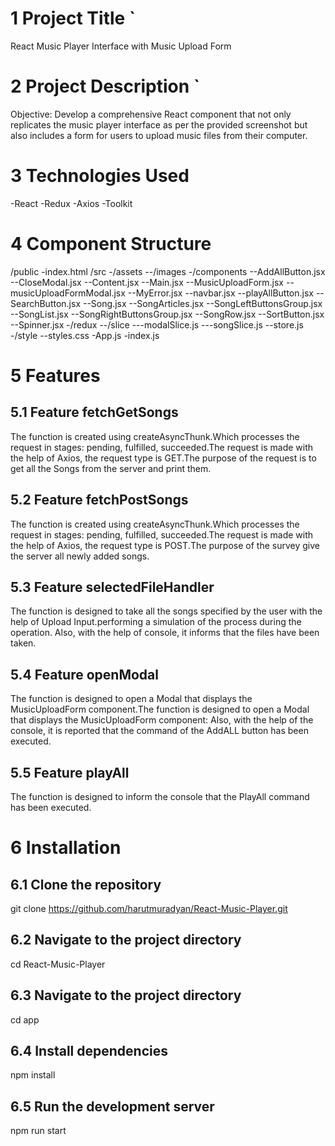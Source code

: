 # 1 Project Title `

React Music Player Interface with Music Upload Form

# 2 Project Description `

Objective: Develop a comprehensive React component that not only replicates
the music player interface as per the provided screenshot but also includes a form for users to upload music files from their computer.

# 3 Technologies Used

-React
-Redux
-Axios
-Toolkit

# 4 Component Structure

/public
-index.html
/src
-/assets
--/images
-/components
--AddAllButton.jsx
--CloseModal.jsx
--Content.jsx
--Main.jsx
--MusicUploadForm.jsx
--musicUploadFormModal.jsx
--MyError.jsx
--navbar.jsx
--playAllButton.jsx
--SearchButton.jsx
--Song.jsx
--SongArticles.jsx
--SongLeftButtonsGroup.jsx
--SongList.jsx
--SongRightButtonsGroup.jsx
--SongRow.jsx
--SortButton.jsx
--Spinner.jsx
-/redux
--/slice
---modalSlice.js
---songSlice.js
--store.js
-/style
--styles.css
-App.js
-index.js

# 5 Features

## 5.1 Feature fetchGetSongs

The function is created using createAsyncThunk.Which processes the request in stages: pending, fulfilled, succeeded.The request is made with the help of Axios, the request type is GET.The purpose of the request is to get all the Songs from the server and print them․

## 5.2 Feature fetchPostSongs

The function is created using createAsyncThunk.Which processes the request in stages: pending, fulfilled, succeeded.The request is made with the help of Axios, the request type is POST․The purpose of the survey
give the server all newly added songs․

## 5.3 Feature selectedFileHandler

The function is designed to take all the songs specified by the user with the help of Upload Input.performing a simulation of the process during the operation.
Also, with the help of console, it informs that the files have been taken.

## 5.4 Feature openModal

The function is designed to open a Modal that displays the MusicUploadForm component․The function is designed to open a Modal that displays the MusicUploadForm component: Also, with the help of the console, it is reported that the command of the AddALL button has been executed.

## 5.5 Feature playAll

The function is designed to inform the console that the PlayAll command has been executed.

# 6 Installation

## 6.1 Clone the repository

git clone https://github.com/harutmuradyan/React-Music-Player.git

## 6.2 Navigate to the project directory

cd React-Music-Player

## 6.3 Navigate to the project directory

cd app

## 6.4 Install dependencies

npm install

## 6.5 Run the development server

npm run start
